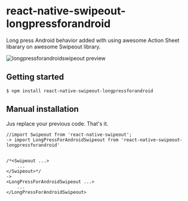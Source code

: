 
# react-native-swipeout-longpressforandroid

Long press Android behavior added with using awesome Action Sheet libarary on awesome Swipeout library.

![longpressforandroidswipeout preview](https://imgur.com/PZkNQqD)

## Getting started

`$ npm install react-native-swipeout-longpressforandroid`


## Manual installation

Jus replace your previous code. That's it.

```
//import Swipeout from 'react-native-swipeout';
-> import LongPressForAndroidSwipeout from 'react-native-swipeout-longpressforandroid'


/*<Swipeout ...>
    ...
</Swipeout>*/
->
<LongPressForAndroidSwipeout ...>
    ...
</LongPressForAndroidSwipeout>
```

